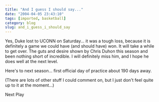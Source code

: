 ```yaml
---
title: "And I guess I should say..."
date: "2004-04-05 23:43:10"
tags: [imported, basketball]
category: blog
slug: and_i_guess_i_should_say
---
```


Yes, Duke lost to UCONN on Saturday... it was a tough loss, because it is definitely a game we could have (and should have) won. It will take a while to get over. The guts and desire shown by Chris Duhon this season and been nothing short of incredible. I will definitely miss him, and I hope he does well at the next level.

Here's to next season... first official day of practice about 190 days away.

(There are lots of other stuff I could comment on, but I just don't feel quite up to it at the moment...)

Next Play

